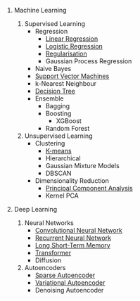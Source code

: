 1. Machine Learning
   1. Supervised Learning
      - Regression
        - [Linear Regression](./machine-learning/supervised-learning/regression/linear-regression.ipynb)
        - [Logistic Regression](./machine-learning/supervised-learning/regression/logistic-regression.ipynb)
        - [Regularisation](./machine-learning/supervised-learning/regression/regularisation.ipynb)
        - Gaussian Process Regression
      - Naive Bayes
      - [Support Vector Machines](./machine-learning/supervised-learning/support-vector-machines.ipynb)
      - k-Nearest Neighbour
      - [Decision Tree](./machine-learning/supervised-learning/decision-tree.ipynb)
      - Ensemble
        - Bagging
        - Boosting
          - XGBoost
        - Random Forest
   2. Unsupervised Learning
      - Clustering
        - [K-means](./machine-learning/unsupervised-learning/clustering/k-means.ipynb)
        - Hierarchical
        - Gaussian Mixture Models
        - DBSCAN
      - Dimensionality Reduction
        - [Principal Component Analysis](./machine-learning/unsupervised-learning/dimensionality-reduction/pca.ipynb)
        - Kernel PCA

2. Deep Learning
   1. Neural Networks
      - [Convolutional Neural Network](./deep-learning/neural-networks/convolutional-neural-network.ipynb)
      - [Recurrent Neural Network](./deep-learning/neural-networks/recurrent-neural-network.ipynb)
      - [Long Short-Term Memory](./deep-learning/neural-networks/long-short-term-memory.ipynb)
      - [Transformer](./deep-learning/neural-networks/transformer.ipynb)
      - Diffusion
   2. Autoencoders
      - [Sparse Autoencoder](./deep-learning/autoencoders/sparse-autoencoder.ipynb)
      - [Variational Autoencoder](./deep-learning/autoencoders/variational-autoencoder.md)
      - Denoising Autoencoder